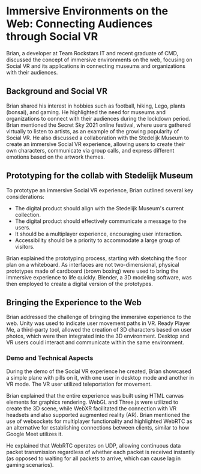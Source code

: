 # Immersive Environments on the Web: Connecting Audiences through Social VR

Brian, a developer at Team Rockstars IT and recent graduate of CMD, discussed the concept of immersive environments on the web, focusing on Social VR and its applications in connecting museums and organizations with their audiences.

## Background and Social VR

Brian shared his interest in hobbies such as football, hiking, Lego, plants (bonsai), and gaming. He highlighted the need for museums and organizations to connect with their audiences during the lockdown period. Brian mentioned the Secret Sky 2021 online festival, where users gathered virtually to listen to artists, as an example of the growing popularity of Social VR. He also discussed a collaboration with the Stedelijk Museum to create an immersive Social VR experience, allowing users to create their own characters, communicate via group calls, and express different emotions based on the artwork themes.

## Prototyping for the collab with Stedelijk Museum

To prototype an immersive Social VR experience, Brian outlined several key considerations:

- The digital product should align with the Stedelijk Museum's current collection.
- The digital product should effectively communicate a message to the users.
- It should be a multiplayer experience, encouraging user interaction.
- Accessibility should be a priority to accommodate a large group of visitors.

Brian explained the prototyping process, starting with sketching the floor plan on a whiteboard. As interfaces are not two-dimensional, physical prototypes made of cardboard (brown boxing) were used to bring the immersive experience to life quickly. Blender, a 3D modeling software, was then employed to create a digital version of the prototypes.

## Bringing the Experience to the Web

Brian addressed the challenge of bringing the immersive experience to the web. Unity was used to indicate user movement paths in VR. Ready Player Me, a third-party tool, allowed the creation of 3D characters based on user photos, which were then integrated into the 3D environment. Desktop and VR users could interact and communicate within the same environment.

### Demo and Technical Aspects

During the demo of the Social VR experience he created, Brian showcased a simple plane with pills on it, with one user in desktop mode and another in VR mode. The VR user utilized teleportation for movement. 

Brian explained that the entire experience was built using HTML canvas elements for graphics rendering. WebGL and Three.js were utilized to create the 3D scene, while WebXR facilitated the connection with VR headsets and also supported augmented reality (AR). Brian mentioned the use of websockets for multiplayer functionality and highlighted WebRTC as an alternative for establishing connections between clients, similar to how Google Meet utilizes it.

He explained that WebRTC operates on UDP, allowing continuous data packet transmission regardless of whether each packet is received instantly (as opposed to waiting for all packets to arrive, which can cause lag in gaming scenarios).
